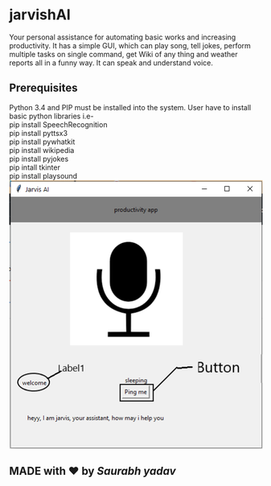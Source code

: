 # jarvishAI
Your personal assistance for automating basic works and increasing productivity. It has a simple GUI, which can play song, tell jokes, perform multiple tasks on single command, get Wiki of any thing and weather reports all in a funny way. It can speak and understand voice. 

## Prerequisites

Python 3.4 and PIP must be installed into the system. 
User have to install basic python libraries i.e- <br>
pip install SpeechRecognition <br>
pip install pyttsx3 <br>
pip install pywhatkit <br>
pip install wikipedia <br>
pip install pyjokes <br>
pip intall tkinter <br>
pip install playsound<br>
![GUI](https://raw.githubusercontent.com/sy425191/jarvishAI/main/523.png) <br>

## MADE with ❤ by _Saurabh yadav_
